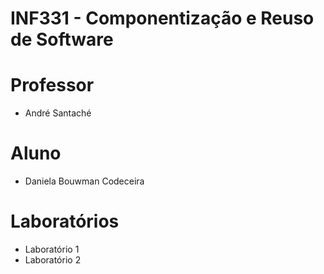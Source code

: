# INF331 - Componentização e Reuso de Software

# Professor
* André Santaché

# Aluno
* Daniela Bouwman Codeceira

# Laboratórios

* Laboratório 1
* Laboratório 2
